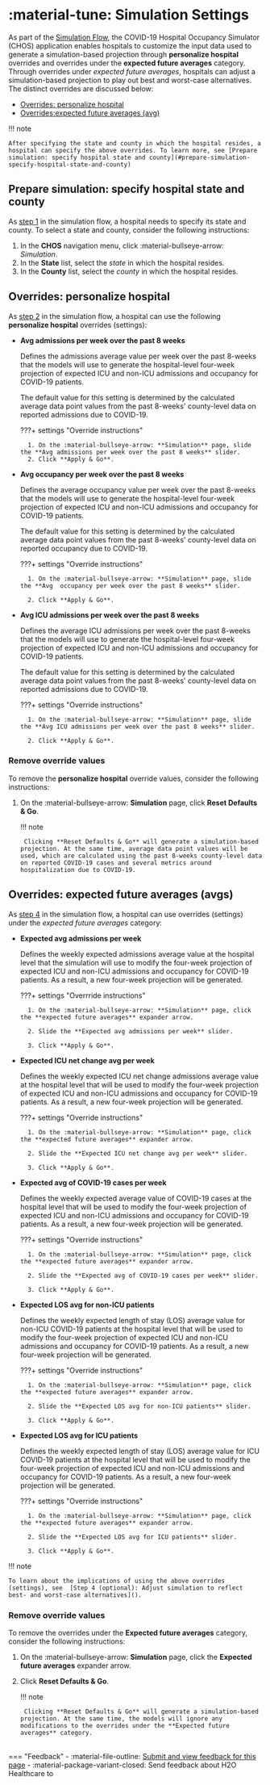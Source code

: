 # :material-tune: Simulation Settings 

As part of the [Simulation Flow](simulation_flow.md), the COVID-19 Hospital Occupancy Simulator (CHOS) application enables hospitals to customize the input data used to generate a simulation-based projection through **personalize hospital** overrides and overrides under the **expected future averages** category. Through overrides under *expected future averages*, hospitals can adjust a simulation-based projection to play out best and worst-case alternatives. The distinct overrides are 
discussed below: 

- [Overrides: personalize hospital](#overrides-personalize-hospital)
- [Overrides:expected future averages (avg)](#overrides-expert-future-estimates)


!!! note 

    After specifying the state and county in which the hospital resides, a hospital can specify the above overrides. To learn more, see [Prepare simulation: specify hospital state and county](#prepare-simulation-specify-hospital-state-and-county)


## Prepare simulation: specify hospital state and county  

As [step 1](./simulation_flow.md#step-1-select-state-and-county) in the simulation flow, a hospital needs to specify its state and county. To select a state and county, consider the following instructions: 

1. In the **CHOS** navigation menu, click :material-bullseye-arrow: *Simulation*. 
2. In the **State** list, select the *state* in which the hospital resides.
3. In the **County** list, select the *county* in which the hospital resides.

## Overrides: personalize hospital 


As [step 2](./simulation_flow.md#step-2-review-or-customize-input-data) in the simulation flow, a hospital can use the following **personalize hospital** overrides (settings):

- **Avg admissions per week over the past 8 weeks**

    Defines the admissions average value per week over the past 8-weeks that the models will use to generate the hospital-level four-week projection of expected ICU and non-ICU admissions and occupancy for COVID-19 patients.

    The default value for this setting is determined by the calculated average data point values from the past 8-weeks' county-level data on reported admissions due to COVID-19.


    ???+ settings "Override instructions" 

        1. On the :material-bullseye-arrow: **Simulation** page, slide the **Avg admissions per week over the past 8 weeks** slider. 
        2. Click **Apply & Go**.



- **Avg occupancy per week over the past 8 weeks**

    Defines the average occupancy value per week over the past 8-weeks that the models will use to generate the hospital-level four-week projection of expected ICU and non-ICU admissions and occupancy for COVID-19 patients.

    The default value for this setting is determined by the calculated average data point values from the past 8-weeks' county-level data on reported occupancy due to COVID-19.

    ???+ settings "Override instructions"
    
        1. On the :material-bullseye-arrow: **Simulation** page, slide the **Avg  occupancy per week over the past 8 weeks** slider.

        2. Click **Apply & Go**.


- **Avg ICU admissions per week over the past 8 weeks** 

    Defines the average ICU admissions per week over the past 8-weeks that the models will use to generate the hospital-level four-week projection of expected ICU and non-ICU admissions and occupancy for COVID-19 patients. 

    The default value for this setting is determined by the calculated average data point values from the past 8-weeks' county-level data on reported admissions due to COVID-19. 

    ???+ settings "Override instructions"

        1. On the :material-bullseye-arrow: **Simulation** page, slide the **Avg ICU admissions per week over the past 8 weeks** slider.
        
        2. Click **Apply & Go**.


### Remove override values 

To remove the **personalize hospital** override values, consider the following instructions: 

1. On the :material-bullseye-arrow: **Simulation** page, click **Reset Defaults & Go**. 

    !!! note 

        Clicking **Reset Defaults & Go** will generate a simulation-based projection. At the same time, average data point values will be used, which are calculated using the past 8-weeks county-level data on reported COVID-19 cases and several metrics around hospitalization due to COVID-19.

## Overrides: expected future averages (avgs)

As [step 4](./simulation_flow.md#step-4-optional-adjust-simulation-to-reflect-best-and-worst-case-alternatives) in the simulation flow, a hospital can use overrides (settings) under the *expected future averages* category:


- **Expected avg admissions per week**

    Defines the weekly expected admissions average value at the hospital level that the simulation will use to modify the four-week projection of expected ICU and non-ICU admissions and occupancy for COVID-19 patients. As a result, a new four-week projection will be generated.

    ???+ settings "Overrride instructions"
    
        1. On the :material-bullseye-arrow: **Simulation** page, click the **expected future averages** expander arrow. 

        2. Slide the **Expected avg admissions per week** slider.

        3. Click **Apply & Go**.


- **Expected ICU net change avg per week**


    Defines the weekly expected ICU net change admissions average value at the hospital level that will be used to modify the four-week projection of expected ICU and non-ICU admissions and occupancy for COVID-19 patients. As a result, a new four-week projection will be generated. 


    ???+ settings "Override instructions"
    
        1. On the :material-bullseye-arrow: **Simulation** page, click the **expected future averages** expander arrow. 

        2. Slide the **Expected ICU net change avg per week** slider.

        3. Click **Apply & Go**.


- **Expected avg of COVID-19 cases per week**

    Defines the weekly expected average value of COVID-19 cases at the hospital level that will be used to modify the four-week projection of expected ICU and non-ICU admissions and occupancy for COVID-19 patients. As a result, a new four-week projection will be generated. 

    ???+ settings "Override instructions"
    
        1. On the :material-bullseye-arrow: **Simulation** page, click the **expected future averages** expander arrow. 

        2. Slide the **Expected avg of COVID-19 cases per week** slider.

        3. Click **Apply & Go**.


- **Expected LOS avg for non-ICU patients** 

    
    Defines the weekly expected length of stay (LOS) average value for non-ICU COVID-19 patients at the hospital level that will be used to modify the four-week projection of expected ICU and non-ICU admissions and occupancy for COVID-19 patients. As a result, a new four-week projection will be generated.

    ???+ settings "Override instructions"
    
        1. On the :material-bullseye-arrow: **Simulation** page, click the **expected future averages** expander arrow. 

        2. Slide the **Expected LOS avg for non-ICU patients** slider.

        3. Click **Apply & Go**.


- **Expected LOS avg for ICU patients** 


    Defines the weekly expected length of stay (LOS) average value for ICU COVID-19 patients at the hospital level that will be used to modify the four-week projection of expected ICU and non-ICU admissions and occupancy for COVID-19 patients. As a result, a new four-week projection will be generated.


    ???+ settings "Override instructions"
    
        1. On the :material-bullseye-arrow: **Simulation** page, click the **expected future averages** expander arrow. 

        2. Slide the **Expected LOS avg for ICU patients** slider.

        3. Click **Apply & Go**.


!!! note

    To learn about the implications of using the above overrides (settings), see  [Step 4 (optional): Adjust simulation to reflect best- and worst-case alternatives]().



### Remove override values 

To remove the overrides under the **Expected future averages** category, consider the following instructions: 



1. On the :material-bullseye-arrow: **Simulation** page, click the **Expected future averages** expander arrow. 

2. Click **Reset Defaults & Go**.

    !!! note 

        Clicking **Reset Defaults & Go** will generate a simulation-based projection. At the same time, the models will ignore any modifications to the overrides under the **Expected future averages** category. 


<br>
=== "Feedback"
    - :material-file-outline: <a href="" target="_blank">Submit and view feedback for this page</a>
    - :material-package-variant-closed: Send feedback about H2O Healthcare to <niki.athanasiadou@h2o.ai>
